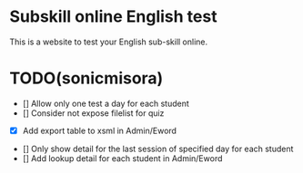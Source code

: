 # Subskill online English test
This is a website to test your English sub-skill online.

# TODO(sonicmisora)
- [] Allow only one test a day for each student
- [] Consider not expose filelist for quiz
- [x] Add export table to xsml in Admin/Eword
- [] Only show detail for the last session of specified day for each student
- [] Add lookup detail for each student in Admin/Eword
